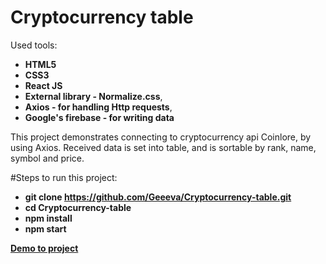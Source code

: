 # Cryptocurrency table
Used tools:

- **HTML5**
- **CSS3**
- **React JS**
- **External library - Normalize.css**,
- **Axios - for handling Http requests**,
- **Google's firebase - for writing data**

This project demonstrates connecting to cryptocurrency api Coinlore, by using Axios. Received data is set into table, and is sortable by rank, name, symbol and price. 

#Steps to run this project:

- **git clone https://github.com/Geeeva/Cryptocurrency-table.git**
- **cd Cryptocurrency-table**
- **npm install**
- **npm start**

**[Demo to project](https://geeeva.github.io/Cryptocurrency-table/)**

